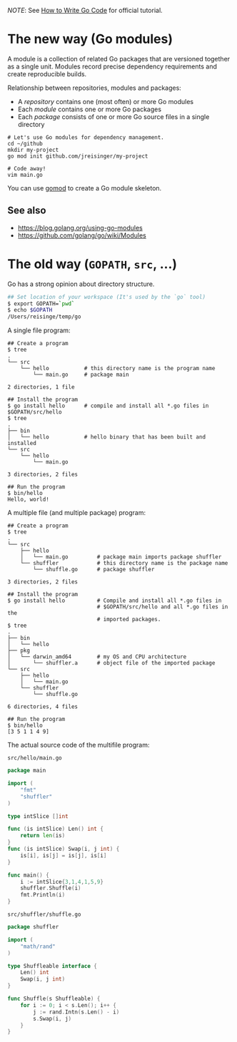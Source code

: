 *NOTE*: See [How to Write Go Code](https://golang.org/doc/code.html) for official tutorial.

# The new way (Go modules)

A module is a collection of related Go packages that are versioned together as a single unit. Modules record precise dependency requirements and create reproducible builds.

Relationship between repositories, modules and packages:

* A *repository* contains one (most often) or more Go modules
* Each *module* contains one or more Go packages
* Each *package* consists of one or more Go source files in a single directory

```
# Let's use Go modules for dependency management.
cd ~/github
mkdir my-project
go mod init github.com/jreisinger/my-project

# Code away!
vim main.go
```

You can use [gomod](https://github.com/jreisinger/dotfiles/blob/master/bin/gomod) to create a Go module skeleton.

## See also

* https://blog.golang.org/using-go-modules
* https://github.com/golang/go/wiki/Modules

# The old way (`GOPATH`, `src`, ...)

Go has a strong opinion about directory structure.

```bash
## Set location of your workspace (It's used by the `go` tool)
$ export GOPATH=`pwd`
$ echo $GOPATH
/Users/reisinge/temp/go
```

A single file program:

```plain
## Create a program
$ tree
.
└── src
    └── hello           # this directory name is the program name
        └── main.go     # package main

2 directories, 1 file

## Install the program
$ go install hello      # compile and install all *.go files in $GOPATH/src/hello 
$ tree
.
├── bin
│   └── hello           # hello binary that has been built and installed
└── src
    └── hello
        └── main.go

3 directories, 2 files

## Run the program
$ bin/hello
Hello, world!
```

A multiple file (and multiple package) program:

```plain
## Create a program
$ tree
.
└── src
    ├── hello
    │   └── main.go         # package main imports package shuffler
    └── shuffler            # this directory name is the package name
        └── shuffle.go      # package shuffler

3 directories, 2 files

## Install the program
$ go install hello          # Compile and install all *.go files in 
                            # $GOPATH/src/hello and all *.go files in the
                            # imported packages.
$ tree
.
├── bin
│   └── hello
├── pkg
│   └── darwin_amd64        # my OS and CPU architecture
│       └── shuffler.a      # object file of the imported package
└── src
    ├── hello
    │   └── main.go
    └── shuffler
        └── shuffle.go

6 directories, 4 files

## Run the program
$ bin/hello
[3 5 1 1 4 9]
```

The actual source code of the multifile program:

`src/hello/main.go`

```go
package main

import (
	"fmt"
	"shuffler"
)

type intSlice []int

func (is intSlice) Len() int {
	return len(is)
}
func (is intSlice) Swap(i, j int) {
	is[i], is[j] = is[j], is[i]
}

func main() {
	i := intSlice{3,1,4,1,5,9}
	shuffler.Shuffle(i)
	fmt.Println(i)
}
```

`src/shuffler/shuffle.go`

```go
package shuffler

import (
	"math/rand"
)

type Shuffleable interface {
	Len() int
	Swap(i, j int)
}

func Shuffle(s Shuffleable) {
	for i := 0; i < s.Len(); i++ {
		j := rand.Intn(s.Len() - i)
		s.Swap(i, j)
	}
}
```
